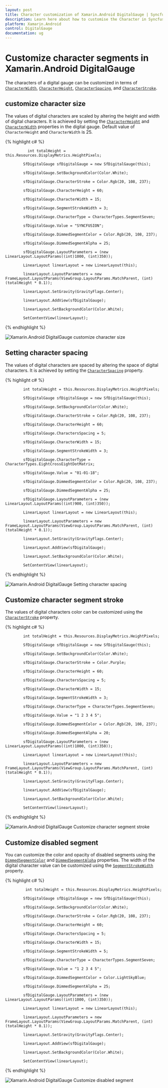 ```yaml
---
layout: post
title: Character customization of Xamarin.Android DigitalGauge | Syncfusion
description: Learn here about how to customise the Character in Syncfusion Essential Xamarin.Android DigitalGauge Control, its elements, and more.
platform: Xamarin.Android 
control: DigitalGauge
documentation: ug
---
```


# Customize character segments in Xamarin.Android DigitalGauge

The characters of a digital gauge can be customized in terms of [`CharacterWidth`](https://help.syncfusion.com/cr/xamarin-android/Com.Syncfusion.Gauges.SfDigitalGauge.SfDigitalGauge.html#Com_Syncfusion_Gauges_SfDigitalGauge_SfDigitalGauge_CharacterWidth), [`CharacterHeight`](https://help.syncfusion.com/cr/xamarin-android/Com.Syncfusion.Gauges.SfDigitalGauge.SfDigitalGauge.html#Com_Syncfusion_Gauges_SfDigitalGauge_SfDigitalGauge_CharacterHeight), [`CharacterSpacing`](https://help.syncfusion.com/cr/xamarin-android/Com.Syncfusion.Gauges.SfDigitalGauge.SfDigitalGauge.html#Com_Syncfusion_Gauges_SfDigitalGauge_SfDigitalGauge_CharactersSpacing), and [`CharacterStroke`](https://help.syncfusion.com/cr/xamarin-android/Com.Syncfusion.Gauges.SfDigitalGauge.SfDigitalGauge.html#Com_Syncfusion_Gauges_SfDigitalGauge_SfDigitalGauge_CharacterStroke).

## customize character size

The values of digital characters are scaled by altering the height and width of digital characters. It is achieved by setting the [`CharacterHeight`](https://help.syncfusion.com/cr/xamarin-android/Com.Syncfusion.Gauges.SfDigitalGauge.SfDigitalGauge.html#Com_Syncfusion_Gauges_SfDigitalGauge_SfDigitalGauge_CharacterHeight) and [`CharacterWidth`](https://help.syncfusion.com/cr/xamarin-android/Com.Syncfusion.Gauges.SfDigitalGauge.SfDigitalGauge.html#Com_Syncfusion_Gauges_SfDigitalGauge_SfDigitalGauge_CharacterWidth) properties in the digital gauge. Default value of `CharacterHeight` and `CharacterWidth` is 25.

{% highlight c# %}

              int totalHeight = this.Resources.DisplayMetrics.HeightPixels;

            SfDigitalGauge sfDigitalGauge = new SfDigitalGauge(this);

            sfDigitalGauge.SetBackgroundColor(Color.White);

            sfDigitalGauge.CharacterStroke = Color.Rgb(20, 108, 237);

            sfDigitalGauge.CharacterHeight = 60;

            sfDigitalGauge.CharacterWidth = 15;

            sfDigitalGauge.SegmentStrokeWidth = 3;

            sfDigitalGauge.CharacterType = CharacterTypes.SegmentSeven;

            sfDigitalGauge.Value = "SYNCFUSION";

            sfDigitalGauge.DimmedSegmentColor = Color.Rgb(20, 108, 237);

            sfDigitalGauge.DimmedSegmentAlpha = 25;

            sfDigitalGauge.LayoutParameters = (new LinearLayout.LayoutParams((int)1000, (int)350));

            LinearLayout linearLayout = new LinearLayout(this);

            linearLayout.LayoutParameters = new FrameLayout.LayoutParams(ViewGroup.LayoutParams.MatchParent, (int)(totalHeight * 0.1));

            linearLayout.SetGravity(GravityFlags.Center);

            linearLayout.AddView(sfDigitalGauge);

            linearLayout.SetBackgroundColor(Color.White);

            SetContentView(linearLayout);

{% endhighlight %}

![Xamarin.Android DigitalGauge customize character size](Customize-Character-Segments_images/Customize-Character-Segments_img1.png)

## Setting character spacing

The values of digital characters are spaced by altering the space of digital characters. It is achieved by setting the [`CharacterSpacing`](https://help.syncfusion.com/cr/xamarin-android/Com.Syncfusion.Gauges.SfDigitalGauge.SfDigitalGauge.html#Com_Syncfusion_Gauges_SfDigitalGauge_SfDigitalGauge_CharactersSpacing) property.

{% highlight c# %}

            int totalHeight = this.Resources.DisplayMetrics.HeightPixels;

            SfDigitalGauge sfDigitalGauge = new SfDigitalGauge(this);

            sfDigitalGauge.SetBackgroundColor(Color.White);

            sfDigitalGauge.CharacterStroke = Color.Rgb(20, 108, 237);

            sfDigitalGauge.CharacterHeight = 60;

            sfDigitalGauge.CharactersSpacing = 5;

            sfDigitalGauge.CharacterWidth = 15;

            sfDigitalGauge.SegmentStrokeWidth = 3;

            sfDigitalGauge.CharacterType = CharacterTypes.EightCrossEightDotMatrix;

            sfDigitalGauge.Value = "01-01-18";

            sfDigitalGauge.DimmedSegmentColor = Color.Rgb(20, 108, 237);

            sfDigitalGauge.DimmedSegmentAlpha = 25;

            sfDigitalGauge.LayoutParameters = (new LinearLayout.LayoutParams((int)900, (int)350));

            LinearLayout linearLayout = new LinearLayout(this);

            linearLayout.LayoutParameters = new FrameLayout.LayoutParams(ViewGroup.LayoutParams.MatchParent, (int)(totalHeight * 0.1));

            linearLayout.SetGravity(GravityFlags.Center);

            linearLayout.AddView(sfDigitalGauge);

            linearLayout.SetBackgroundColor(Color.White);

            SetContentView(linearLayout);

{% endhighlight %}

![Xamarin.Android DigitalGauge Setting character spacing](Customize-Character-Segments_images/Customize-Character-Segments_img2.png)

## Customize character segment stroke

The values of digital characters color can be customized using the [`CharacterStroke`](https://help.syncfusion.com/cr/xamarin-android/Com.Syncfusion.Gauges.SfDigitalGauge.SfDigitalGauge.html#Com_Syncfusion_Gauges_SfDigitalGauge_SfDigitalGauge_CharacterStroke) property.

{% highlight c# %}

            int totalHeight = this.Resources.DisplayMetrics.HeightPixels;

            SfDigitalGauge sfDigitalGauge = new SfDigitalGauge(this);

            sfDigitalGauge.SetBackgroundColor(Color.White);

            sfDigitalGauge.CharacterStroke = Color.Purple;

            sfDigitalGauge.CharacterHeight = 60;

            sfDigitalGauge.CharactersSpacing = 5;

            sfDigitalGauge.CharacterWidth = 15;

            sfDigitalGauge.SegmentStrokeWidth = 3;

            sfDigitalGauge.CharacterType = CharacterTypes.SegmentSeven;

            sfDigitalGauge.Value = "1 2 3 4 5";

            sfDigitalGauge.DimmedSegmentColor = Color.Rgb(20, 108, 237);

            sfDigitalGauge.DimmedSegmentAlpha = 20;

            sfDigitalGauge.LayoutParameters = (new LinearLayout.LayoutParams((int)1000, (int)350));

            LinearLayout linearLayout = new LinearLayout(this);

            linearLayout.LayoutParameters = new FrameLayout.LayoutParams(ViewGroup.LayoutParams.MatchParent, (int)(totalHeight * 0.1));

            linearLayout.SetGravity(GravityFlags.Center);

            linearLayout.AddView(sfDigitalGauge);

            linearLayout.SetBackgroundColor(Color.White);

            SetContentView(linearLayout);

{% endhighlight %}

![Xamarin.Android DigitalGauge Customize character segment stroke](Customize-Character-Segments_images/Customize-Character-Segments_img3.png)

## Customize disabled segment

You can customize the color and opacity of disabled segments using the [`DimmedSegmentColor`](https://help.syncfusion.com/cr/xamarin-android/Com.Syncfusion.Gauges.SfDigitalGauge.SfDigitalGauge.html#Com_Syncfusion_Gauges_SfDigitalGauge_SfDigitalGauge_DimmedSegmentColor) and [`DimmedSegmentAlpha`](https://help.syncfusion.com/cr/xamarin-android/Com.Syncfusion.Gauges.SfDigitalGauge.SfDigitalGauge.html#Com_Syncfusion_Gauges_SfDigitalGauge_SfDigitalGauge_DimmedSegmentAlpha) properties. The width of the digital character value can be customized using the [`SegmentStrokeWidth`](https://help.syncfusion.com/cr/xamarin-android/Com.Syncfusion.Gauges.SfDigitalGauge.SfDigitalGauge.html#Com_Syncfusion_Gauges_SfDigitalGauge_SfDigitalGauge_SegmentStrokeWidth) property.

{% highlight c# %}

             int totalHeight = this.Resources.DisplayMetrics.HeightPixels;

            SfDigitalGauge sfDigitalGauge = new SfDigitalGauge(this);

            sfDigitalGauge.SetBackgroundColor(Color.White);

            sfDigitalGauge.CharacterStroke = Color.Rgb(20, 108, 237);

            sfDigitalGauge.CharacterHeight = 60;

            sfDigitalGauge.CharactersSpacing = 5;

            sfDigitalGauge.CharacterWidth = 15;

            sfDigitalGauge.SegmentStrokeWidth = 5;

            sfDigitalGauge.CharacterType = CharacterTypes.SegmentSeven;

            sfDigitalGauge.Value = "1 2 3 4 5";

            sfDigitalGauge.DimmedSegmentColor = Color.LightSkyBlue;

            sfDigitalGauge.DimmedSegmentAlpha = 25;

            sfDigitalGauge.LayoutParameters = (new LinearLayout.LayoutParams((int)1000, (int)350));

            LinearLayout linearLayout = new LinearLayout(this);

            linearLayout.LayoutParameters = new FrameLayout.LayoutParams(ViewGroup.LayoutParams.MatchParent, (int)(totalHeight * 0.1));

            linearLayout.SetGravity(GravityFlags.Center);

            linearLayout.AddView(sfDigitalGauge);

            linearLayout.SetBackgroundColor(Color.White);

            SetContentView(linearLayout);

{% endhighlight %}

![Xamarin.Android DigitalGauge Customize disabled segment](Customize-Character-Segments_images/Customize-Character-Segments_img4.png)
